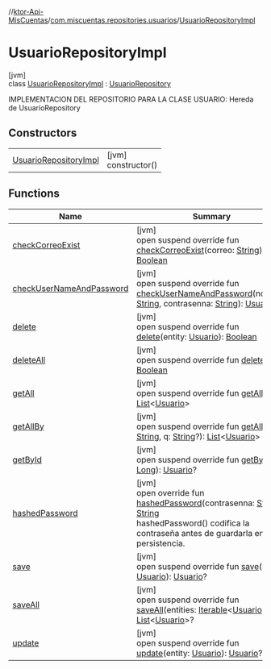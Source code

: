 //[ktor-Api-MisCuentas](../../../index.md)/[com.miscuentas.repositories.usuarios](../index.md)/[UsuarioRepositoryImpl](index.md)

# UsuarioRepositoryImpl

[jvm]\
class [UsuarioRepositoryImpl](index.md) : [UsuarioRepository](../-usuario-repository/index.md)

IMPLEMENTACION DEL REPOSITORIO PARA LA CLASE USUARIO: Hereda de UsuarioRepository

## Constructors

| | |
|---|---|
| [UsuarioRepositoryImpl](-usuario-repository-impl.md) | [jvm]<br>constructor() |

## Functions

| Name | Summary |
|---|---|
| [checkCorreoExist](check-correo-exist.md) | [jvm]<br>open suspend override fun [checkCorreoExist](check-correo-exist.md)(correo: [String](https://kotlinlang.org/api/latest/jvm/stdlib/kotlin/-string/index.html)): [Boolean](https://kotlinlang.org/api/latest/jvm/stdlib/kotlin/-boolean/index.html) |
| [checkUserNameAndPassword](check-user-name-and-password.md) | [jvm]<br>open suspend override fun [checkUserNameAndPassword](check-user-name-and-password.md)(nombre: [String](https://kotlinlang.org/api/latest/jvm/stdlib/kotlin/-string/index.html), contrasenna: [String](https://kotlinlang.org/api/latest/jvm/stdlib/kotlin/-string/index.html)): [Usuario](../../com.miscuentas.models/-usuario/index.md)? |
| [delete](delete.md) | [jvm]<br>open suspend override fun [delete](delete.md)(entity: [Usuario](../../com.miscuentas.models/-usuario/index.md)): [Boolean](https://kotlinlang.org/api/latest/jvm/stdlib/kotlin/-boolean/index.html) |
| [deleteAll](delete-all.md) | [jvm]<br>open suspend override fun [deleteAll](delete-all.md)(): [Boolean](https://kotlinlang.org/api/latest/jvm/stdlib/kotlin/-boolean/index.html) |
| [getAll](get-all.md) | [jvm]<br>open suspend override fun [getAll](get-all.md)(): [List](https://kotlinlang.org/api/latest/jvm/stdlib/kotlin.collections/-list/index.html)&lt;[Usuario](../../com.miscuentas.models/-usuario/index.md)&gt; |
| [getAllBy](get-all-by.md) | [jvm]<br>open suspend override fun [getAllBy](get-all-by.md)(c: [String](https://kotlinlang.org/api/latest/jvm/stdlib/kotlin/-string/index.html), q: [String](https://kotlinlang.org/api/latest/jvm/stdlib/kotlin/-string/index.html)?): [List](https://kotlinlang.org/api/latest/jvm/stdlib/kotlin.collections/-list/index.html)&lt;[Usuario](../../com.miscuentas.models/-usuario/index.md)&gt; |
| [getById](get-by-id.md) | [jvm]<br>open suspend override fun [getById](get-by-id.md)(id: [Long](https://kotlinlang.org/api/latest/jvm/stdlib/kotlin/-long/index.html)): [Usuario](../../com.miscuentas.models/-usuario/index.md)? |
| [hashedPassword](hashed-password.md) | [jvm]<br>open override fun [hashedPassword](hashed-password.md)(contrasenna: [String](https://kotlinlang.org/api/latest/jvm/stdlib/kotlin/-string/index.html)): [String](https://kotlinlang.org/api/latest/jvm/stdlib/kotlin/-string/index.html)<br>hashedPassword() codifica la contraseña antes de guardarla en persistencia. |
| [save](save.md) | [jvm]<br>open suspend override fun [save](save.md)(entity: [Usuario](../../com.miscuentas.models/-usuario/index.md)): [Usuario](../../com.miscuentas.models/-usuario/index.md)? |
| [saveAll](save-all.md) | [jvm]<br>open suspend override fun [saveAll](save-all.md)(entities: [Iterable](https://kotlinlang.org/api/latest/jvm/stdlib/kotlin.collections/-iterable/index.html)&lt;[Usuario](../../com.miscuentas.models/-usuario/index.md)&gt;): [List](https://kotlinlang.org/api/latest/jvm/stdlib/kotlin.collections/-list/index.html)&lt;[Usuario](../../com.miscuentas.models/-usuario/index.md)&gt;? |
| [update](update.md) | [jvm]<br>open suspend override fun [update](update.md)(entity: [Usuario](../../com.miscuentas.models/-usuario/index.md)): [Usuario](../../com.miscuentas.models/-usuario/index.md)? |
